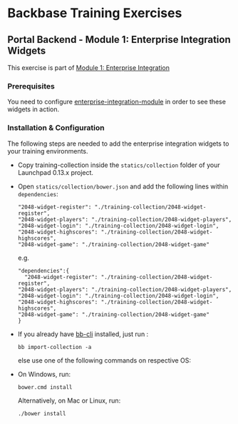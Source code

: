 # Backbase Training Exercises

## Portal Backend - Module 1: Enterprise Integration Widgets

This exercise is part of [Module 1: Enterprise Integration](../../..)

### Prerequisites

You need to configure [enterprise-integration-module](../../../enterprise-integration-module) in order to see these widgets in action.

### Installation & Configuration

The following steps are needed to add the enterprise integration widgets to your training environments.

- Copy training-collection inside the `statics/collection` folder of your Launchpad 0.13.x project.

- Open `statics/collection/bower.json` and add the following lines within `dependencies`:

  ```
  "2048-widget-register": "./training-collection/2048-widget-register",
  "2048-widget-players": "./training-collection/2048-widget-players",
  "2048-widget-login": "./training-collection/2048-widget-login",
  "2048-widget-highscores": "./training-collection/2048-widget-highscores",
  "2048-widget-game": "./training-collection/2048-widget-game"
  ```
  e.g.
  ```
  "dependencies":{
    "2048-widget-register": "./training-collection/2048-widget-register",
  "2048-widget-players": "./training-collection/2048-widget-players",
  "2048-widget-login": "./training-collection/2048-widget-login",
  "2048-widget-highscores": "./training-collection/2048-widget-highscores",
  "2048-widget-game": "./training-collection/2048-widget-game"
  }
  ```
- If you already have [bb-cli](https://my.backbase.com/resources/how-to-guides/bb-cli-the-one-cli-to-rule-them-all/) installed, just run :

  ```
  bb import-collection -a
  ```
  else use one of the following commands on respective OS:
  
- On Windows, run:

  ```
  bower.cmd install
  ```

  Alternatively, on Mac or Linux, run:

  ```
  ./bower install
  ```


